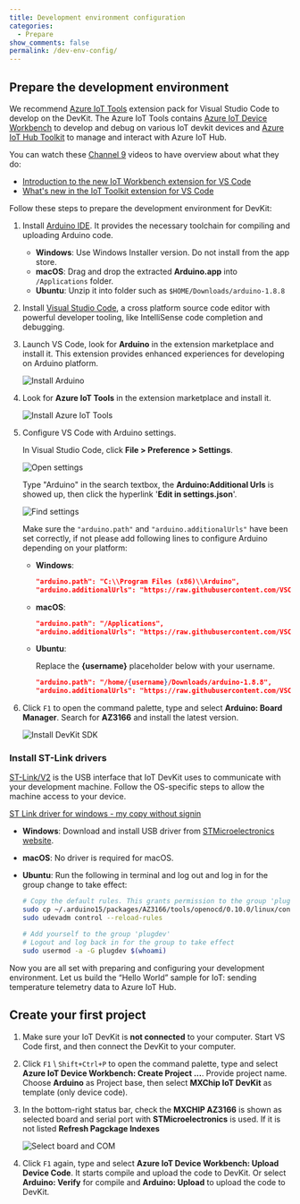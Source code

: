 ```yaml
---
title: Development environment configuration
categories:
  - Prepare
show_comments: false
permalink: /dev-env-config/
---
```


## Prepare the development environment

We recommend [Azure IoT Tools](https://aka.ms/azure-iot-tools) extension pack for Visual Studio Code to develop on the DevKit. The Azure IoT Tools contains [Azure IoT Device Workbench](https://aka.ms/iot-workbench) to develop and debug on various IoT devkit devices and [Azure IoT Hub Toolkit](https://aka.ms/iot-toolkit) to manage and interact with Azure IoT Hub.

You can watch these [Channel 9](https://channel9.msdn.com/) videos to have overview about what they do:

* [Introduction to the new IoT Workbench extension for VS Code](https://channel9.msdn.com/Shows/Internet-of-Things-Show/IoT-Workbench-extension-for-VS-Code)
* [What's new in the IoT Toolkit extension for VS Code](https://channel9.msdn.com/Shows/Internet-of-Things-Show/Whats-new-in-the-IoT-Toolkit-extension-for-VS-Code)

Follow these steps to prepare the development environment for DevKit:

1. Install [Arduino IDE](https://www.arduino.cc/download_handler.php?f=/arduino-1.8.12-windows.exe). It provides the necessary toolchain for compiling and uploading Arduino code.
    * **Windows**: Use Windows Installer version. Do not install from the app store.
    * **macOS**: Drag and drop the extracted **Arduino.app** into `/Applications` folder.
    * **Ubuntu**: Unzip it into folder such as `$HOME/Downloads/arduino-1.8.8`

2. Install [Visual Studio Code](https://code.visualstudio.com/), a cross platform source code editor with powerful developer tooling, like IntelliSense code completion and debugging.

3. Launch VS Code, look for **Arduino** in the extension marketplace and install it. This extension provides enhanced experiences for developing on Arduino platform.

    ![Install Arduino](https://github.com/Microsoft/azure-iot-developer-kit/blob/pre-release/docs/assets/images/getting-started/install-arduino.png?raw=true)

4. Look for **Azure IoT Tools** in the extension marketplace and install it.

    ![Install Azure IoT Tools](https://github.com/Microsoft/azure-iot-developer-kit/blob/pre-release/docs/assets/images/getting-started/install-azure-iot-tools.png?raw=true)

5. Configure VS Code with Arduino settings.

    In Visual Studio Code, click **File > Preference > Settings**.

    ![Open settings](https://github.com/Microsoft/azure-iot-developer-kit/blob/pre-release/docs/assets/images/getting-started/setting-1.png?raw=true)

    Type "Arduino" in the search textbox, the **Arduino:Additional Urls** is showed up, then click the hyperlink '**Edit in settings.json**'.

    ![Find settings](https://github.com/Microsoft/azure-iot-developer-kit/blob/pre-release/docs/assets/images/getting-started/setting-2.png?raw=true)

    Make sure the ```"arduino.path"``` and ```"arduino.additionalUrls"``` have been set correctly, if not please add following lines to configure Arduino depending on your platform:

    * **Windows**:

        ```json
        "arduino.path": "C:\\Program Files (x86)\\Arduino",
        "arduino.additionalUrls": "https://raw.githubusercontent.com/VSChina/azureiotdevkit_tools/master/package_azureboard_index.json"
        ```

    * **macOS**:

        ```json
        "arduino.path": "/Applications",
        "arduino.additionalUrls": "https://raw.githubusercontent.com/VSChina/azureiotdevkit_tools/master/package_azureboard_index.json"
        ```

    * **Ubuntu**:

        Replace the **{username}** placeholder below with your username.

        ```json
        "arduino.path": "/home/{username}/Downloads/arduino-1.8.8",
        "arduino.additionalUrls": "https://raw.githubusercontent.com/VSChina/azureiotdevkit_tools/master/package_azureboard_index.json"
        ```

6. Click `F1` to open the command palette, type and select **Arduino: Board Manager**. Search for **AZ3166** and install the latest version.

    ![Install DevKit SDK](https://github.com/Microsoft/azure-iot-developer-kit/blob/pre-release/docs/assets/images/getting-started/install-az3166-sdk.png?raw=true)

### Install ST-Link drivers

[ST-Link/V2](http://www.st.com/en/development-tools/st-link-v2.html) is the USB interface that IoT DevKit uses to communicate with your development machine. Follow the OS-specific steps to allow the machine access to your device.
<p class="editable">
<a href="{{ site.baseurl }}/images/en.stsw-link009.zip">ST Link driver for windows - my copy without signin</a></p>
		
* **Windows**: Download and install USB driver from [STMicroelectronics website](http://www.st.com/en/development-tools/stsw-link009.html).
* **macOS**: No driver is required for macOS.
* **Ubuntu**: Run the following in terminal and log out and log in for the group change to take effect:

    ```bash
    # Copy the default rules. This grants permission to the group 'plugdev'
    sudo cp ~/.arduino15/packages/AZ3166/tools/openocd/0.10.0/linux/contrib/60-openocd.rules /etc/udev/rules.d/
    sudo udevadm control --reload-rules

    # Add yourself to the group 'plugdev'
    # Logout and log back in for the group to take effect
    sudo usermod -a -G plugdev $(whoami)
    ```

Now you are all set with preparing and configuring your development environment. Let us build the “Hello World” sample for IoT: sending temperature telemetry data to Azure IoT Hub.

## Create your first project

1. Make sure your IoT DevKit is **not connected** to your computer. Start VS Code first, and then connect the DevKit to your computer.

1. Click `F1` \ `Shift+Ctrl+P` to open the command palette, type and select **Azure IoT Device Workbench: Create Project ...**.
Provide project name. Choose **Arduino** as Project base, then select **MXChip IoT DevKit** as template (only device code).

1. In the bottom-right status bar, check the **MXCHIP AZ3166** is shown as selected board and serial port with **STMicroelectronics** is used. If it is not listed **Refresh Pagckage Indexes**

    ![Select board and COM](https://github.com/Microsoft/azure-iot-developer-kit/blob/pre-release/docs/assets/images/getting-started/select-com.png?raw=true)

1. Click `F1` again, type and select **Azure IoT Device Workbench: Upload Device Code**. It starts compile and upload the code to DevKit. Or select **Arduino: Verify** for compile and **Arduino: Upload** to upload the code to DevKit.
